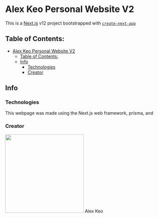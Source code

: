 # Alex Keo Personal Website V2

This is a [Next.js](https://nextjs.org/) v12 project bootstrapped with [`create-next-app`](https://github.com/vercel/next.js/tree/canary/packages/create-next-app)

## Table of Contents:

- [Alex Keo Personal Website V2](#alex-keo-personal-website-v2)
  - [Table of Contents:](#table-of-contents)
  - [Info](#info)
    - [Technologies](#technologies)
    - [Creator](#creator)

## Info

### Technologies

This webpage was made using the Next.js web framework, prisma, and

### Creator

<img src="https://avatars.githubusercontent.com/u/89793763?v=4" style="width:250px"/>
Alex Keo
